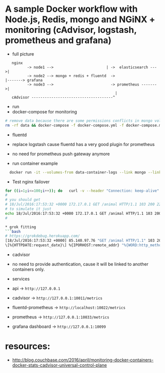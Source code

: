 # A sample Docker workflow with Node.js, Redis, mongo and NGiNX + monitoring (cAdvisor, logstash, prometheus and grafana)

* full picture
```
   nginx
          -> node1 -->                        | ->  elasticsearch --->|
          -> node2 --> mongo + redis + fluentd  ->                    |-------> grafana
          -> node3 -->                          -> prometheus ------->|
                                                  |
   cAdvisor -------------------------------------^
```
* run
 * docker-compose for monitoring
  ```bash
  # remove data because there are some permissions conflicts in mongo volume and mac
  rm -rf data && docker-compose -f docker-compose.yml -f docker-compose.monitoring.yml up --build
  ```

* fluentd
 * replace logstash cause fluentd has a very good plugin for prometheus
 * no need for prometheus push gateway anymore

* run container example
```bash
  docker run -it --volumes-from data-container-logs --link mongo --link redis dockermonitoring_node1 /bin/bash
```

* Test nginx failover
```bash
for ((i=1;i<=100;i++)); do   curl -v --header "Connection: keep-alive" "127.0.0.1/animal"; done
#
# you should get
# 18/Jul/2016:17:53:32 +0000 172.17.0.1 GET /animal HTTP/1.1 103 200 229 2 - "curl/7.43.0" "172.17.0.11:8080, 172.17.0.9:8080" "502, 200" "0.000, 0.001" "0, 2" "0.069" "0.065, 0.004" "0.065, 0.004" 1.10.1
# to simulate it just
echo 18/Jul/2016:17:53:32 +0000 172.17.0.1 GET /animal HTTP/1.1 103 200 229 2 - \"curl/7.43.0\" \"172.17.0.11:8080, 172.17.0.9:8080\" \"502, 200\" \"0.000, 0.001\" \"0, 2\" \"0.069\" \"0.065, 0.004\" \"0.065, 0.004\" 1.10.1 >> /var/log/nginx/access-node-app.log
#

* grok fitting
```bash
# https://grokdebug.herokuapp.com/
[18/Jul/2016:17:53:32 +0000] 85.140.97.76 "GET /animal HTTP/1.1" 103 200 229 2 - "curl/7.43.0" [172.17.0.11:8080, 172.17.0.9:8080] [502, 200] [0.000, 0.001] [0, 2] 0.069 [0.065, 0.004] [0.065, 0.004] 1.10.1
\[%{HTTPDATE:request_date}\] %{IPORHOST:remote_addr} "%{WORD:http_method} %{URIPATHPARAM:request_url} HTTP/%{NUMBER:http_version}" %{NUMBER:request_length} %{INT:status} %{INT:bytes_sent} %{INT:body_bytes_sent} %{NOTSPACE:http_referer} %{QS:agent} %{MY_QS:upstream_addr} %{MY_QS:upstream_status} %{MY_QS:upstream_connect_time} %{MY_QS:upstream_response_length} %{BASE10NUM:request_time} %{MY_QS:upstream_response_time} %{MY_QS:upstream_header_time} %{VERSION:nginx_version}

```

* cadvisor
 * no need to provide authentication, cause it will be linked to another containers only.


* services
 * api -> `http://127.0.0.1`
 * cadvisor -> `http://127.0.0.1:10011/metrics`
 * fluentd-prometheus -> `http://localhost:10022/metrics`
 * prometheus -> `http://127.0.0.1:10033/metrics`
 * grafana dashboard -> `http://127.0.0.1:10099`

# resources:
 * http://blog.couchbase.com/2016/april/monitoring-docker-containers-docker-stats-cadvisor-universal-control-plane
